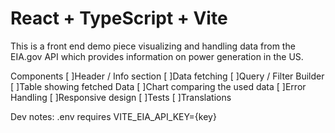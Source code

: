 # React + TypeScript + Vite

This is a front end demo piece visualizing and handling data from the EIA.gov API which provides information on power generation in the US.

Components
[ ]Header / Info section
[ ]Data fetching
[ ]Query / Filter Builder
[ ]Table showing fetched Data
[ ]Chart comparing the used data
[ ]Error Handling
[ ]Responsive design
[ ]Tests
[ ]Translations


Dev notes:
.env requires VITE_EIA_API_KEY={key}